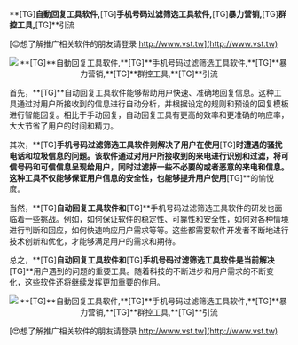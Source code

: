 **[TG]**自動回复工具软件,**[TG]**手机号码过滤筛选工具软件,**[TG]**暴力营销,**[TG]**群控工具,**[TG]**引流

[😍想了解推广相关软件的朋友请登录 http://www.vst.tw](http://www.vst.tw)

 <center><img src="https://vst.tw/MP4/tuiguang/png/6.png" alt="**[TG]**自動回复工具软件,**[TG]**手机号码过滤筛选工具软件,**[TG]**暴力营销,**[TG]**群控工具,**[TG]**引流"></center>

首先，**[TG]**自动回复工具软件能够帮助用户快速、准确地回复信息。这种工具通过对用户所接收到的信息进行自动分析，并根据设定的规则和预设的回复模板进行智能回复。相比于手动回复，自动回复工具有更高的效率和更准确的响应率，大大节省了用户的时间和精力。

其次，**[TG]**手机号码过滤筛选工具软件则解决了用户在使用**[TG]**时遭遇的骚扰电话和垃圾信息的问题。该软件通过对用户所接收到的来电进行识别和过滤，将可信号码和可信信息呈现给用户，同时过滤掉一些不必要的或者恶意的来电和信息。这种工具不仅能够保证用户信息的安全性，也能够提升用户使用**[TG]**的愉悦度。

当然，**[TG]**自动回复工具软件和**[TG]**手机号码过滤筛选工具软件的研发也面临着一些挑战。例如，如何保证软件的稳定性、可靠性和安全性，如何对各种情境进行判断和回应，如何快速响应用户需求等等。这些都需要软件开发者不断地进行技术创新和优化，才能够满足用户的需求和期待。

总之，**[TG]**自动回复工具软件和**[TG]**手机号码过滤筛选工具软件是当前解决**[TG]**用户遇到的问题的重要工具。随着科技的不断进步和用户需求的不断变化，这些软件还将继续发挥更加重要的作用。

 <center><img src="https://vst.tw/MP4/tuiguang/png/3.png" alt="**[TG]**自動回复工具软件,**[TG]**手机号码过滤筛选工具软件,**[TG]**暴力营销,**[TG]**群控工具,**[TG]**引流"></center>

[😍想了解推广相关软件的朋友请登录 http://www.vst.tw](http://www.vst.tw)



